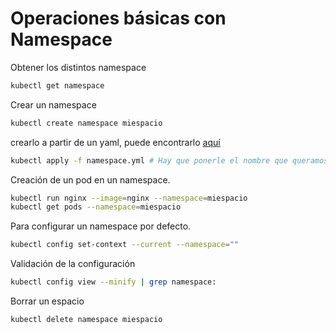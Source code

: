 # Operaciones básicas con Namespace

Obtener los distintos namespace
````bash
kubectl get namespace
````

Crear un namespace
````bash
kubectl create namespace miespacio
````

crearlo a partir de un yaml, puede encontrarlo [aquí](namespace.yml)

```bash
kubectl apply -f namespace.yml # Hay que ponerle el nombre que queramos. 
```

Creación de un pod en un namespace.  
````bash
kubectl run nginx --image=nginx --namespace=miespacio
kubectl get pods --namespace=miespacio
````

Para configurar un namespace por defecto.
````bash
kubectl config set-context --current --namespace=""
````

Validación de la configuración
````bash
kubectl config view --minify | grep namespace:
````

Borrar un espacio
````bash
kubectl delete namespace miespacio
````